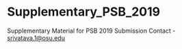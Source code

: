 # Supplementary_PSB_2019

Supplementary Material for PSB 2019 Submission
Contact - srivatava.1@osu.edu
